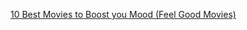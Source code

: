 [10 Best Movies to Boost you Mood (Feel Good Movies)](https://www.instagram.com/reel/C5ETw0lC-rU/?igsh=MTR0YThtaHZpanZycQ%3D%3D)
